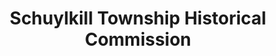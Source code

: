 ---
layout: repo
title: "Schuylkill Township Historical Commission"
id: 14534
permalink: repos/14534/
---